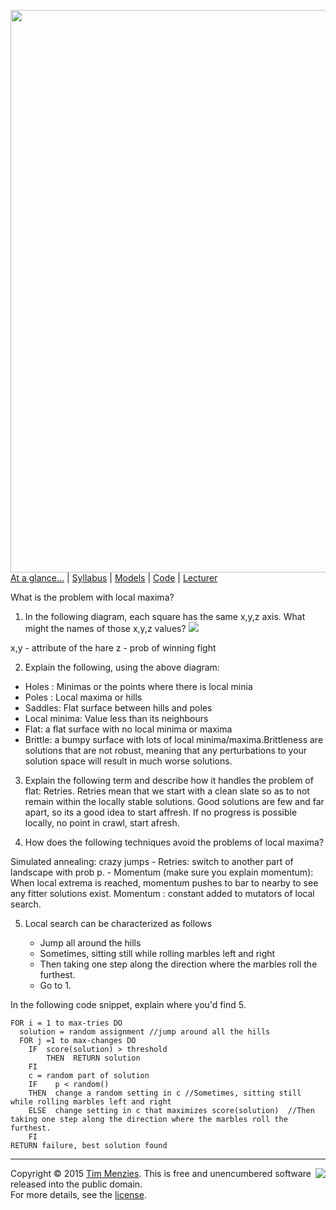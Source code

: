 [<img width=900 src="https://raw.githubusercontent.com/txt/mase/master/img/banner1.png">](https://github.com/txt/mase/blob/master/README.md)   
[At a glance...](https://github.com/txt/mase/blob/master/OVERVIEW.md) |
[Syllabus](https://github.com/txt/mase/blob/master/SYLLABUS.md) |
[Models](https://github.com/txt/mase/blob/master/MODELS.md) |
[Code](https://github.com/txt/mase/tree/master/src) |
[Lecturer](http://menzies.us) 


What is the problem with local maxima?

1. In the following diagram, each square has the same x,y,z axis. What might the names of those x,y,z values?
![](https://github.com/timm/sbse14/wiki/etc/img/landscape/WrightFitness.jpg)

x,y - attribute of the hare
z - prob of winning fight

2. Explain the following, using the above diagram:

 * Holes : Minimas or the points where there is local minia
 * Poles : Local maxima or hills 
 * Saddles: Flat surface between hills and poles 
 * Local minima: Value less than its neighbours 
 * Flat:  a flat surface with no local minima or maxima
 * Brittle: a bumpy surface with lots of local minima/maxima.Brittleness are solutions that are not robust, 
            meaning that any perturbations to your solution space will result in much worse solutions.

3. Explain the following term and describe how it handles the problem of flat: Retries. Retries mean that we start with 
   a clean slate so as to not remain within the locally stable solutions. Good solutions are few and far apart, so its 
   a good idea to start affresh. If no progress is possible locally, no point in crawl, start afresh.

4. How does the following techniques avoid the problems of local maxima?

  Simulated annealing: crazy jumps
    - Retries: switch to another part of landscape with prob p.
    - Momentum (make sure you explain momentum): When local extrema is reached, momentum pushes to bar to nearby to see any
      fitter solutions exist. Momentum : constant added to mutators of local search.
  
5. Local search can be characterized as follows

   + Jump all around the hills
   + Sometimes, sitting still while rolling marbles left and right
   + Then taking one step along the direction where the marbles roll the furthest.
   + Go to 1.

In the following code snippet, explain where you'd find 5.
```
FOR i = 1 to max-tries DO
  solution = random assignment //jump around all the hills
  FOR j =1 to max-changes DO
    IF  score(solution) > threshold
        THEN  RETURN solution
    FI
    c = random part of solution 
    IF    p < random()
    THEN  change a random setting in c //Sometimes, sitting still while rolling marbles left and right
    ELSE  change setting in c that maximizes score(solution)  //Then taking one step along the direction where the marbles roll the furthest.
    FI
RETURN failure, best solution found
```


_________

<img align=right src="https://raw.githubusercontent.com/txt/mase/master/img/pd-icon.png">Copyright © 2015 [Tim Menzies](http://menzies.us).
This is free and unencumbered software released into the public domain.   
For more details, see the [license](https://github.com/txt/mase/blob/master/LICENSE.md).

